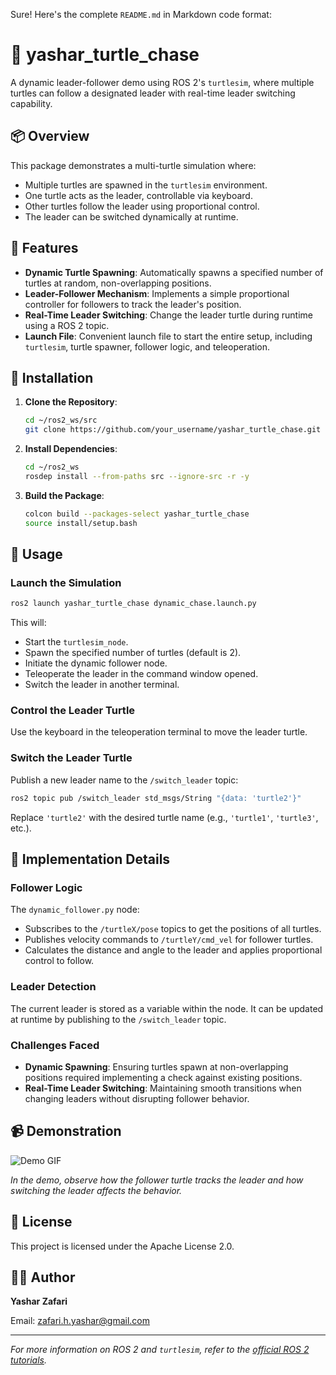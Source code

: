 Sure! Here's the complete `README.md` in Markdown code format:

# 🐢 yashar_turtle_chase

A dynamic leader-follower demo using ROS 2's `turtlesim`, where multiple turtles can follow a designated leader with real-time leader switching capability.

## 📦 Overview

This package demonstrates a multi-turtle simulation where:

- Multiple turtles are spawned in the `turtlesim` environment.
- One turtle acts as the leader, controllable via keyboard.
- Other turtles follow the leader using proportional control.
- The leader can be switched dynamically at runtime.

## 🧰 Features

- **Dynamic Turtle Spawning**: Automatically spawns a specified number of turtles at random, non-overlapping positions.
- **Leader-Follower Mechanism**: Implements a simple proportional controller for followers to track the leader's position.
- **Real-Time Leader Switching**: Change the leader turtle during runtime using a ROS 2 topic.
- **Launch File**: Convenient launch file to start the entire setup, including `turtlesim`, turtle spawner, follower logic, and teleoperation.

## 🚀 Installation

1. **Clone the Repository**:

   ```bash
   cd ~/ros2_ws/src
   git clone https://github.com/your_username/yashar_turtle_chase.git

2. **Install Dependencies**:

   ```bash
   cd ~/ros2_ws
   rosdep install --from-paths src --ignore-src -r -y
   ```

3. **Build the Package**:

   ```bash
   colcon build --packages-select yashar_turtle_chase
   source install/setup.bash
   ```

## 🧪 Usage

### Launch the Simulation

```bash
ros2 launch yashar_turtle_chase dynamic_chase.launch.py
```

This will:

- Start the `turtlesim_node`.
- Spawn the specified number of turtles (default is 2).
- Initiate the dynamic follower node.
- Teleoperate the leader in the command window opened.
- Switch the leader in another terminal.

### Control the Leader Turtle

Use the keyboard in the teleoperation terminal to move the leader turtle.

### Switch the Leader Turtle

Publish a new leader name to the `/switch_leader` topic:

```bash
ros2 topic pub /switch_leader std_msgs/String "{data: 'turtle2'}"
```

Replace `'turtle2'` with the desired turtle name (e.g., `'turtle1'`, `'turtle3'`, etc.).

## 🧠 Implementation Details

### Follower Logic

The `dynamic_follower.py` node:

- Subscribes to the `/turtleX/pose` topics to get the positions of all turtles.
- Publishes velocity commands to `/turtleY/cmd_vel` for follower turtles.
- Calculates the distance and angle to the leader and applies proportional control to follow.

### Leader Detection

The current leader is stored as a variable within the node. It can be updated at runtime by publishing to the `/switch_leader` topic.

### Challenges Faced

- **Dynamic Spawning**: Ensuring turtles spawn at non-overlapping positions required implementing a check against existing positions.
- **Real-Time Leader Switching**: Maintaining smooth transitions when changing leaders without disrupting follower behavior.

## 📹 Demonstration

![Demo GIF](path_to_demo.gif)

*In the demo, observe how the follower turtle tracks the leader and how switching the leader affects the behavior.*

## 📝 License

This project is licensed under the Apache License 2.0.

## 🙋‍♂️ Author

**Yashar Zafari**

Email: [zafari.h.yashar@gmail.com](mailto:zafari.h.yashar@gmail.com)

---

*For more information on ROS 2 and `turtlesim`, refer to the [official ROS 2 tutorials](https://docs.ros.org/en/foxy/Tutorials/Beginner-CLI-Tools/Introducing-Turtlesim/Introducing-Turtlesim.html).*
